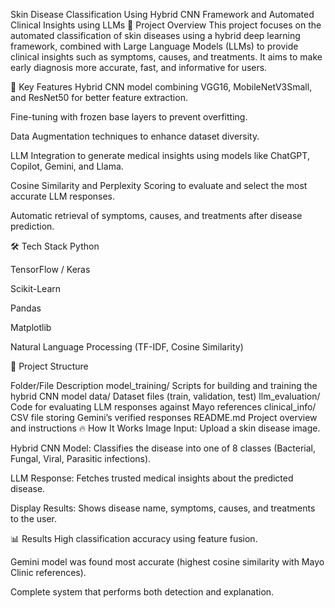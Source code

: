 Skin Disease Classification Using Hybrid CNN Framework and Automated Clinical Insights using LLMs
📌 Project Overview
This project focuses on the automated classification of skin diseases using a hybrid deep learning framework, combined with Large Language Models (LLMs) to provide clinical insights such as symptoms, causes, and treatments.
It aims to make early diagnosis more accurate, fast, and informative for users.

🚀 Key Features
Hybrid CNN model combining VGG16, MobileNetV3Small, and ResNet50 for better feature extraction.

Fine-tuning with frozen base layers to prevent overfitting.

Data Augmentation techniques to enhance dataset diversity.

LLM Integration to generate medical insights using models like ChatGPT, Copilot, Gemini, and Llama.

Cosine Similarity and Perplexity Scoring to evaluate and select the most accurate LLM responses.

Automatic retrieval of symptoms, causes, and treatments after disease prediction.

🛠️ Tech Stack
Python

TensorFlow / Keras

Scikit-Learn

Pandas

Matplotlib

Natural Language Processing (TF-IDF, Cosine Similarity)

📂 Project Structure

Folder/File	Description
model_training/	Scripts for building and training the hybrid CNN model
data/	Dataset files (train, validation, test)
llm_evaluation/	Code for evaluating LLM responses against Mayo references
clinical_info/	CSV file storing Gemini’s verified responses
README.md	Project overview and instructions
🔥 How It Works
Image Input: Upload a skin disease image.

Hybrid CNN Model: Classifies the disease into one of 8 classes (Bacterial, Fungal, Viral, Parasitic infections).

LLM Response: Fetches trusted medical insights about the predicted disease.

Display Results: Shows disease name, symptoms, causes, and treatments to the user.

📊 Results
High classification accuracy using feature fusion.

Gemini model was found most accurate (highest cosine similarity with Mayo Clinic references).

Complete system that performs both detection and explanation.
